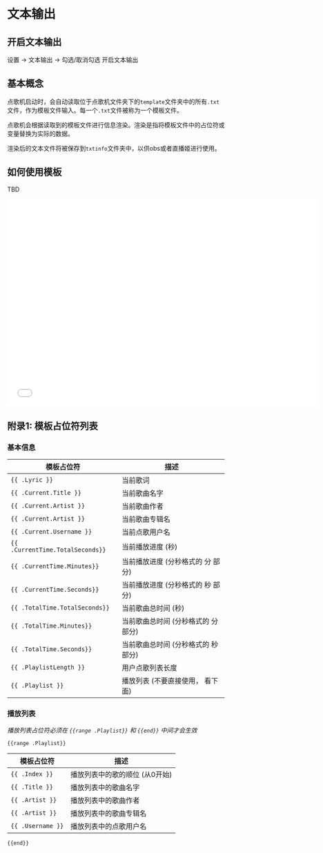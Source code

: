# 文本输出

## 开启文本输出

设置 -> 文本输出 -> 勾选/取消勾选 开启文本输出

## 基本概念

点歌机启动时，会自动读取位于点歌机文件夹下的`template`文件夹中的所有`.txt`文件，作为模板文件输入。每一个`.txt`文件被称为一个模板文件。

点歌机会根据读取到的模板文件进行信息渲染。渲染是指将模板文件中的占位符或变量替换为实际的数据。

渲染后的文本文件将被保存到`txtinfo`文件夹中，以供obs或者直播姬进行使用。

## 如何使用模板

TBD

<iframe src="//player.bilibili.com/player.html?isOutside=true&aid=1103725583&bvid=BV1Zw4m1y7xQ&cid=1626292156&p=2" scrolling="no" border="0" frameborder="no" framespacing="0" allowfullscreen="true" width="720px" height="480"></iframe>

## 附录1: 模板占位符列表

### 基本信息

| 模板占位符                            | 描述                   |
|----------------------------------|----------------------|
| `{{ .Lyric }}`                   | 当前歌词                 |
| `{{ .Current.Title }}`           | 当前歌曲名字               |
| `{{ .Current.Artist }}`          | 当前歌曲作者               |
| `{{ .Current.Artist }}`          | 当前歌曲专辑名              |
| `{{ .Current.Username }}`        | 当前点歌用户名              |
| `{{ .CurrentTime.TotalSeconds}}` | 当前播放进度 (秒)           |
| `{{ .CurrentTime.Minutes}}`      | 当前播放进度 (分秒格式的 分 部分)  |
| `{{ .CurrentTime.Seconds}}`      | 当前播放进度 (分秒格式的 秒 部分)  |
| `{{ .TotalTime.TotalSeconds}}`   | 当前歌曲总时间 (秒)          |
| `{{ .TotalTime.Minutes}}`        | 当前歌曲总时间 (分秒格式的 分 部分) |
| `{{ .TotalTime.Seconds}}`        | 当前歌曲总时间 (分秒格式的 秒 部分) |
| `{{ .PlaylistLength }}`          | 用户点歌列表长度             |
| `{{ .Playlist }}`                | 播放列表 (不要直接使用， 看下面)   |

### 播放列表

*播放列表占位符必须在 `{{range .Playlist}}` 和 `{{end}}` 中间才会生效*

`{{range .Playlist}}`

| 模板占位符                            | 描述                   |
|----------------------------------|----------------------|
| `{{ .Index }}`           | 播放列表中的歌的顺位 (从0开始)     |
| `{{ .Title }}`           | 播放列表中的歌曲名字               |
| `{{ .Artist }}`          | 播放列表中的歌曲作者               |
| `{{ .Artist }}`          | 播放列表中的歌曲专辑名              |
| `{{ .Username }}`        | 播放列表中的点歌用户名              |

`{{end}}`